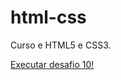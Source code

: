 # html-css

Curso e HTML5 e CSS3.

<a href= "https://kdumartins.github.io/html-css/desafios/desafio10/android.html"> Executar desafio 10!